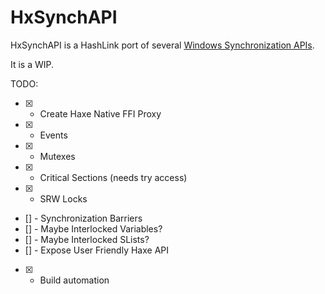 # HxSynchAPI

HxSynchAPI is a HashLink port of several [Windows Synchronization APIs](https://docs.microsoft.com/en-us/windows/win32/sync/about-synchronization).

It is a WIP.

TODO:
- [x] - Create Haxe Native FFI Proxy
- [x] - Events
- [x] - Mutexes
- [x] - Critical Sections (needs try access)
- [x] - SRW Locks
- [] - Synchronization Barriers
- [] - Maybe Interlocked Variables?
- [] - Maybe Interlocked SLists?
- [] - Expose User Friendly Haxe API
- [x] - Build automation